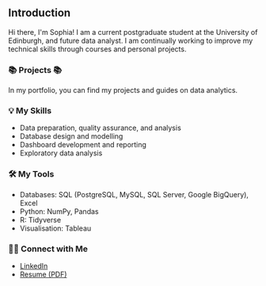## Introduction

Hi there, I'm Sophia! I am a current postgraduate student at the University of Edinburgh, and future data analyst. I am continually working to improve my technical skills through courses and personal projects.

### 📚 Projects 📚
In my portfolio, you can find my projects and guides on data analytics.

### 💡 My Skills
- Data preparation, quality assurance, and analysis
- Database design and modelling
- Dashboard development and reporting
- Exploratory data analysis

### 🛠️ My Tools
- Databases: SQL (PostgreSQL, MySQL, SQL Server, Google BigQuery), Excel
- Python: NumPy, Pandas
- R: Tidyverse
- Visualisation: Tableau

### 🙌🏻 Connect with Me
- [LinkedIn](https://www.linkedin.com/in/sophia-clare-jenkinson/)
- [Resume (PDF)](file:///C:/Users/sophi/Downloads/Analyst%20Resume%20-%20Sophia%20Jenkinson.pdf)
